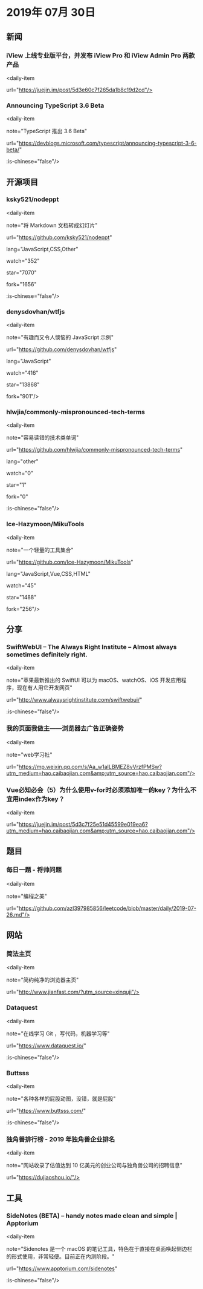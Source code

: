 # 2019年 07月 30日

## 新闻

### iView 上线专业版平台，并发布 iView Pro 和 iView Admin Pro 两款产品

<daily-item

  url="https://juejin.im/post/5d3e60c7f265da1b8c19d2cd"/>

### Announcing TypeScript 3.6 Beta

<daily-item

  note="TypeScript 推出 3.6 Beta"

  url="https://devblogs.microsoft.com/typescript/announcing-typescript-3-6-beta/"

  :is-chinese="false"/>

## 开源项目

### ksky521/nodeppt

<daily-item

  note="将 Markdown 文档转成幻灯片"

  url="https://github.com/ksky521/nodeppt"

  lang="JavaScript,CSS,Other"

  watch="352"

  star="7070"

  fork="1656"

  :is-chinese="false"/>

### denysdovhan/wtfjs

<daily-item

  note="有趣而又令人懊恼的 JavaScript 示例"

  url="https://github.com/denysdovhan/wtfjs"

  lang="JavaScript"

  watch="416"

  star="13868"

  fork="901"/>

### hlwjia/commonly-mispronounced-tech-terms

<daily-item

  note="容易读错的技术类单词"

  url="https://github.com/hlwjia/commonly-mispronounced-tech-terms"

  lang="other"

  watch="0"

  star="1"

  fork="0"

  :is-chinese="false"/>

### Ice-Hazymoon/MikuTools

<daily-item

  note="一个轻量的工具集合"

  url="https://github.com/Ice-Hazymoon/MikuTools"

  lang="JavaScript,Vue,CSS,HTML"

  watch="45"

  star="1488"

  fork="256"/>

## 分享

### SwiftWebUI – The Always Right Institute – Almost always sometimes definitely right.

<daily-item

  note="苹果最新推出的 SwiftUI 可以为 macOS、watchOS、iOS 开发应用程序，现在有人用它开发网页"

  url="http://www.alwaysrightinstitute.com/swiftwebui/"

  :is-chinese="false"/>

### 我的页面我做主——浏览器去广告正确姿势

<daily-item

  note="web学习社"

  url="https://mp.weixin.qq.com/s/Aa_w1aILBMEZ8vVrzfPMSw?utm_medium=hao.caibaojian.com&amp;utm_source=hao.caibaojian.com"/>

### Vue必知必会（5）为什么使用v-for时必须添加唯一的key？为什么不宜用index作为key？

<daily-item

  url="https://juejin.im/post/5d3c7f25e51d45599e019ea6?utm_medium=hao.caibaojian.com&amp;utm_source=hao.caibaojian.com"/>

## 题目

### 毎日一题 - 将帅问题

<daily-item

  note="编程之美"

  url="https://github.com/azl397985856/leetcode/blob/master/daily/2019-07-26.md"/>

## 网站

### 简法主页

<daily-item

  note="简约纯净的浏览器主页"

  url="http://www.jianfast.com/?utm_source=xinquji"/>

### Dataquest

<daily-item

  note="在线学习 Git ，写代码，机器学习等"

  url="https://www.dataquest.io/"

  :is-chinese="false"/>

### Buttsss

<daily-item

  note="各种各样的屁股动图，没错，就是屁股"

  url="https://www.buttsss.com/"

  :is-chinese="false"/>

### 独角兽排行榜 - 2019 年独角兽企业排名

<daily-item

  note="网站收录了估值达到 10 亿美元的创业公司与独角兽公司的招聘信息"

  url="https://dujiaoshou.io/"/>

## 工具

### SideNotes (BETA) – handy notes made clean and simple | Apptorium

<daily-item

  note="Sidenotes 是一个 macOS 的笔记工具，特色在于直接在桌面唤起侧边栏的形式使用，非常轻便。目前正在内测阶段。"

  url="https://www.apptorium.com/sidenotes"

  :is-chinese="false"/>

<daily-footer/>

